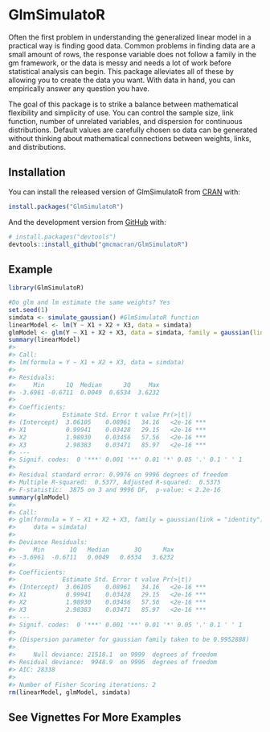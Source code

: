 
<!-- README.md is generated from README.Rmd. Please edit that file -->

# GlmSimulatoR

<!-- badges: start -->

<!-- badges: end -->

Often the first problem in understanding the generalized linear model in
a practical way is finding good data. Common problems in finding data
are a small amount of rows, the response variable does not follow a
family in the gm framework, or the data is messy and needs a lot of work
before statistical analysis can begin. This package alleviates all of
these by allowing you to create the data you want. With data in hand,
you can empirically answer any question you have.

The goal of this package is to strike a balance between mathematical
flexibility and simplicity of use. You can control the sample size, link
function, number of unrelated variables, and dispersion for continuous
distributions. Default values are carefully chosen so data can be
generated without thinking about mathematical connections between
weights, links, and distributions.

## Installation

You can install the released version of GlmSimulatoR from
[CRAN](https://CRAN.R-project.org) with:

``` r
install.packages("GlmSimulatoR")
```

And the development version from [GitHub](https://github.com/) with:

``` r
# install.packages("devtools")
devtools::install_github("gmcmacran/GlmSimulatoR")
```

## Example

``` r
library(GlmSimulatoR)

#Do glm and lm estimate the same weights? Yes
set.seed(1)
simdata <- simulate_gaussian() #GlmSimulatoR function
linearModel <- lm(Y ~ X1 + X2 + X3, data = simdata)
glmModel <- glm(Y ~ X1 + X2 + X3, data = simdata, family = gaussian(link = "identity"))
summary(linearModel)
#> 
#> Call:
#> lm(formula = Y ~ X1 + X2 + X3, data = simdata)
#> 
#> Residuals:
#>     Min      1Q  Median      3Q     Max 
#> -3.6961 -0.6711  0.0049  0.6534  3.6232 
#> 
#> Coefficients:
#>             Estimate Std. Error t value Pr(>|t|)    
#> (Intercept)  3.06105    0.08961   34.16   <2e-16 ***
#> X1           0.99941    0.03428   29.15   <2e-16 ***
#> X2           1.98930    0.03456   57.56   <2e-16 ***
#> X3           2.98383    0.03471   85.97   <2e-16 ***
#> ---
#> Signif. codes:  0 '***' 0.001 '**' 0.01 '*' 0.05 '.' 0.1 ' ' 1
#> 
#> Residual standard error: 0.9976 on 9996 degrees of freedom
#> Multiple R-squared:  0.5377, Adjusted R-squared:  0.5375 
#> F-statistic:  3875 on 3 and 9996 DF,  p-value: < 2.2e-16
summary(glmModel)
#> 
#> Call:
#> glm(formula = Y ~ X1 + X2 + X3, family = gaussian(link = "identity"), 
#>     data = simdata)
#> 
#> Deviance Residuals: 
#>     Min       1Q   Median       3Q      Max  
#> -3.6961  -0.6711   0.0049   0.6534   3.6232  
#> 
#> Coefficients:
#>             Estimate Std. Error t value Pr(>|t|)    
#> (Intercept)  3.06105    0.08961   34.16   <2e-16 ***
#> X1           0.99941    0.03428   29.15   <2e-16 ***
#> X2           1.98930    0.03456   57.56   <2e-16 ***
#> X3           2.98383    0.03471   85.97   <2e-16 ***
#> ---
#> Signif. codes:  0 '***' 0.001 '**' 0.01 '*' 0.05 '.' 0.1 ' ' 1
#> 
#> (Dispersion parameter for gaussian family taken to be 0.9952888)
#> 
#>     Null deviance: 21518.1  on 9999  degrees of freedom
#> Residual deviance:  9948.9  on 9996  degrees of freedom
#> AIC: 28338
#> 
#> Number of Fisher Scoring iterations: 2
rm(linearModel, glmModel, simdata)
```

## See Vignettes For More Examples
